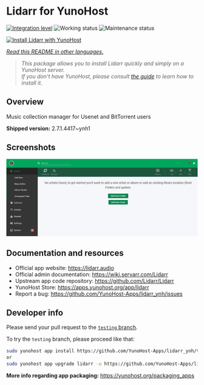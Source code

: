 <!--
N.B.: This README was automatically generated by <https://github.com/YunoHost/apps/tree/master/tools/readme_generator>
It shall NOT be edited by hand.
-->

# Lidarr for YunoHost

[![Integration level](https://dash.yunohost.org/integration/lidarr.svg)](https://ci-apps.yunohost.org/ci/apps/lidarr/) ![Working status](https://ci-apps.yunohost.org/ci/badges/lidarr.status.svg) ![Maintenance status](https://ci-apps.yunohost.org/ci/badges/lidarr.maintain.svg)

[![Install Lidarr with YunoHost](https://install-app.yunohost.org/install-with-yunohost.svg)](https://install-app.yunohost.org/?app=lidarr)

*[Read this README in other languages.](./ALL_README.md)*

> *This package allows you to install Lidarr quickly and simply on a YunoHost server.*  
> *If you don't have YunoHost, please consult [the guide](https://yunohost.org/install) to learn how to install it.*

## Overview

Music collection manager for Usenet and BitTorrent users

**Shipped version:** 2.7.1.4417~ynh1

## Screenshots

![Screenshot of Lidarr](./doc/screenshots/screenshot.jpg)

## Documentation and resources

- Official app website: <https://lidarr.audio>
- Official admin documentation: <https://wiki.servarr.com/Lidarr>
- Upstream app code repository: <https://github.com/Lidarr/Lidarr>
- YunoHost Store: <https://apps.yunohost.org/app/lidarr>
- Report a bug: <https://github.com/YunoHost-Apps/lidarr_ynh/issues>

## Developer info

Please send your pull request to the [`testing` branch](https://github.com/YunoHost-Apps/lidarr_ynh/tree/testing).

To try the `testing` branch, please proceed like that:

```bash
sudo yunohost app install https://github.com/YunoHost-Apps/lidarr_ynh/tree/testing --debug
or
sudo yunohost app upgrade lidarr -u https://github.com/YunoHost-Apps/lidarr_ynh/tree/testing --debug
```

**More info regarding app packaging:** <https://yunohost.org/packaging_apps>

